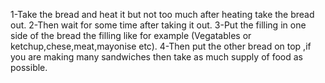 1-Take the bread and heat it but not too much after heating take the bread out.
2-Then wait for some time after taking it out.
3-Put the filling in one side of the bread the filling like for example 
(Vegatables or ketchup,chese,meat,mayonise etc).
4-Then put the other bread on top ,if you are making many sandwiches 
then take as much supply of food as possible.

